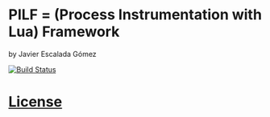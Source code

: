 # PILF = (Process Instrumentation with Lua) Framework
by Javier Escalada Gómez

[![Build Status](https://travis-ci.org/Kerrigan29a/pilf.svg?branch=master)](https://travis-ci.org/Kerrigan29a/pilf)

# [License](LICENSE.md)
